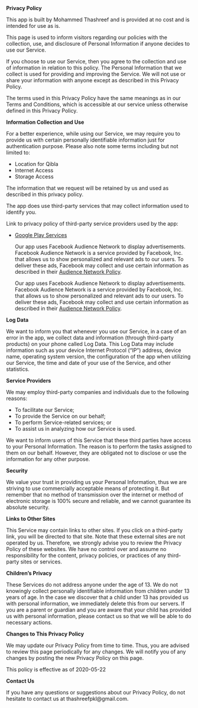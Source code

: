 <!DOCTYPE html>
<html>
<head>
  <meta charset='utf-8'>
  <meta name='viewport' content='width=device-width'>

 
</head>
<body>
<strong>Privacy Policy</strong>

<p>
    This app is built by Mohammed Thashreef and is provided at no cost and is intended for use as is.
</p>

<p>
    This page is used to inform visitors regarding our policies with the collection, use, and disclosure of Personal Information if anyone decides to use our Service.
</p>

<p>
    If you choose to use our Service, then you agree to the collection and use of information in relation to this policy. The Personal Information that we collect is used for providing and improving the Service. We will not use or share your information with anyone except as described in this Privacy Policy.
</p>

<p>
    The terms used in this Privacy Policy have the same meanings as in our Terms and Conditions, which is accessible at our service unless otherwise defined in this Privacy Policy.
</p>

<p><strong>Information Collection and Use</strong></p>

<p>
    For a better experience, while using our Service, we may require you to provide us with certain personally identifiable information just for authentication purpose. Please also note some terms including but not limited to:
</p>

<ul>
    <li>Location for Qibla</li>
    <li>Internet Access</li>
    <li>Storage Access</li>
</ul>

<p>
    The information that we request will be retained by us and used as described in this privacy policy.
</p>

<p>
    The app does use third-party services that may collect information used to identify you.
</p>

<p>Link to privacy policy of third-party service providers used by the app:</p>

<ul>
    <li><a href="https://policies.google.com/privacy" target="_blank" rel="noopener noreferrer">Google Play Services</a></li>
  <p>
    Our app uses Facebook Audience Network to display advertisements. Facebook Audience Network is a service provided by Facebook, Inc. that allows us to show personalized and relevant ads to our users. To deliver these ads, Facebook may collect and use certain information as described in their <a href="https://developers.facebook.com/docs/audience-network/optimization/best-practices/an-policy/" target="_blank" rel="noopener noreferrer">Audience Network Policy</a>.
</p>
   <p>
    Our app uses Facebook Audience Network to display advertisements. Facebook Audience Network is a service provided by Facebook, Inc. that allows us to show personalized and relevant ads to our users. To deliver these ads, Facebook may collect and use certain information as described in their <a href="https://developers.facebook.com/docs/audience-network/optimization/best-practices/an-policy/" target="_blank" rel="noopener noreferrer">Audience Network Policy</a>.
</p>
</ul>

<p><strong>Log Data</strong></p>

<p>
    We want to inform you that whenever you use our Service, in a case of an error in the app, we collect data and information (through third-party products) on your phone called Log Data. This Log Data may include information such as your device Internet Protocol (“IP”) address, device name, operating system version, the configuration of the app when utilizing our Service, the time and date of your use of the Service, and other statistics.
</p>

<p><strong>Service Providers</strong></p>

<p>
    We may employ third-party companies and individuals due to the following reasons:
</p>

<ul>
    <li>To facilitate our Service;</li>
    <li>To provide the Service on our behalf;</li>
    <li>To perform Service-related services; or</li>
    <li>To assist us in analyzing how our Service is used.</li>
</ul>

<p>
    We want to inform users of this Service that these third parties have access to your Personal Information. The reason is to perform the tasks assigned to them on our behalf. However, they are obligated not to disclose or use the information for any other purpose.
</p>

<p><strong>Security</strong></p>

<p>
    We value your trust in providing us your Personal Information, thus we are striving to use commercially acceptable means of protecting it. But remember that no method of transmission over the internet or method of electronic storage is 100% secure and reliable, and we cannot guarantee its absolute security.
</p>

<p><strong>Links to Other Sites</strong></p>

<p>
    This Service may contain links to other sites. If you click on a third-party link, you will be directed to that site. Note that these external sites are not operated by us. Therefore, we strongly advise you to review the Privacy Policy of these websites. We have no control over and assume no responsibility for the content, privacy policies, or practices of any third-party sites or services.
</p>

<p><strong>Children’s Privacy</strong></p>

<p>
    These Services do not address anyone under the age of 13. We do not knowingly collect personally identifiable information from children under 13 years of age. In the case we discover that a child under 13 has provided us with personal information, we immediately delete this from our servers. If you are a parent or guardian and you are aware that your child has provided us with personal information, please contact us so that we will be able to do necessary actions.
</p>

<p><strong>Changes to This Privacy Policy</strong></p>

<p>
    We may update our Privacy Policy from time to time. Thus, you are advised to review this page periodically for any changes. We will notify you of any changes by posting the new Privacy Policy on this page.
</p>

<p>This policy is effective as of 2020-05-22</p>

<p><strong>Contact Us</strong></p>

<p>
    If you have any questions or suggestions about our Privacy Policy, do not hesitate to contact us at thashreefpkl@gmail.com.
</p>
</body>
</html>
